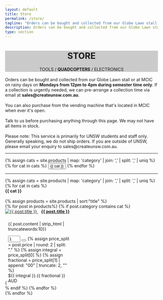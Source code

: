 ```yaml
---
layout: default
title: Store
permalink: /store/
tagline: "Orders can be bought and collected from our Globe Lawn stall on Mondays from 12pm to 4pm during semester time only."
description: Orders can be bought and collected from our Globe Lawn stall on Mondays from 12pm to 4pm during semester time only.
type: section
---
```


<style type="text/css">
	.store-cover {
		background-image: linear-gradient( rgba(0, 0, 0, 0.2), rgba(0, 0, 0, 0.2)), url(/images/Cover/store.jpg);
	}
</style>

<div class="jumbotron general-cover store-cover">
	<div class="wrapper">
		<center>
			<h1>
				<b>STORE</b>
			</h1>
			<span>TOOLS /
				<b>QUADCOPTERS</b> / ELECTRONICS</span>
		</center>
	</div>
</div>

<div class="wrapper">
	<div class="str-sub">
		<br>Orders can be bought and collected from our Globe Lawn stall or at MCIC on rainy days on
		<b>Mondays from 12pm to 4pm during semester time only</b>. If a collection is urgently needed, we can pre-arrange a collection
		time via email at
		<b>sales@createunsw.com.au</b>.
		<br>
		<br>You can also purchase from the vending machine that's located in MCIC when ever it's open.
		<br>
		<br>Talk to us before purchasing anything through this page. We may not have all items in stock.
		<br>
		<br>Please note: This service is primarily for UNSW students and staff only. Generally speaking, we do not ship orders. If
		you are outside of UNSW, please email your enquiry to sales@createunsw.com.au.
	</div>
	<div style="display: inline">
		<hr> {% assign cats = site.products | map: 'category' | join: ',' | split: ',' | uniq %} {% for cat in cats %}
		<button class="btn btn-standard store-btn" onclick="location.href='#{{ cat }}'">
			<a>{{ cat }}</a>
		</button>
		{% endfor %}
		<hr>
	</div>
	<div style="margin: 0 auto;">
		{% assign cats = site.products | map: 'category' | join: ',' | split: ',' | uniq %} {% for cat in cats %}
		<div class="postBody">
			<div class="manual-post">
				<div class="manual manual-title" id="{{ cat }}">
					<strong>{{ cat }}</strong>
				</div>
			</div>
			<br> {% assign products = site.products | sort:"title" %}
			<div class="product-pod">
				{% for post in products%} {% if post.category contains cat %}
				<div class="card" style="width: 225px; height: auto;">
					<a href="{{ site.baseurl }}{{ post.url }}" alt="{{ post.title }}">
						<img class="card-img-top" src="{% if post.image %} {{ post.image }} {% else %} {{ '/images/Sales/no-photo.jpg' }} {% endif %}"
						    alt="{{ post.title }}">
						<b class="card-title" style="padding: 10px;">{{ post.title }}</b>
					</a>
					<div class="card-block" style="padding: 10px;">
						<p class="card-text">{{ post.content | strip_html | truncatewords:10}}</p>
						<div style="display: inline">
							<form target='paypal' action='https://www.paypal.com/cgi-bin/webscr' method='post'>
								<input type='hidden' name='add' value='1'>
								<input type='hidden' name='cmd' value='_cart'>
								<input type='hidden' name='business' value='sales@createunsw.com.au' />
								<input type='hidden' name='item_name' value='{{ post.title }}' />
								<input type='hidden' name='item_number' value='' />
								<input type='hidden' name='amount' value='{{ post.price }}' />
								<input type='hidden' name='no_note' value='1' />
								<input type='hidden' name='currency_code' value='AUD' />
								<input type='hidden' name='lc' value='AU'>
								<input style="width:40px;" type='number' name='quantity' value='1' min="1">
								<button class="btn btn-secondary" type='submit' name='submit' alt='Add this item to your paypal cart.' value='Purchase'>
									<i class="fa fa-shopping-cart" aria-hidden="true"></i>
								</button>
								{% assign price_split = post.price | round: 2 | split: "." %} {% assign integral = price_split[0] %} {% assign fractional
								= price_split[1] | append: "00" | truncate: 2, "" %}
								<div style="float:right">${{ integral }}.{{ fractional }} AUD</div>
							</form>
						</div>
					</div>
				</div>
				{% endif %} {% endfor %}
			</div>
		</div>
		{% endfor %}
	</div>
</div>